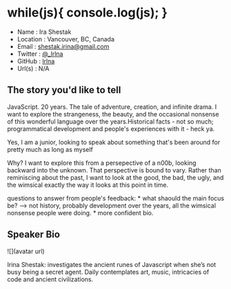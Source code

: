 # while(js){ console.log(js); }

* Name      : Ira Shestak 
* Location  : Vancouver, BC, Canada 
* Email     : shestak.irina@gmail.com 
* Twitter   : [@_lrlna](twitter.com/_lrlna)
* GitHub    : [lrlna](github.com/lrlna)
* Url(s)    : N/A 

## The story you'd like to tell

JavaScript. 20 years. The tale of adventure, creation, and infinite drama. I want to explore the strangeness, the beauty, and the occasional nonsense of this wonderful language over the years.Historical facts - not so much; programmatical development and people's experiences with it - heck ya.

Yes, I am a junior, looking to speak about something that's been around for pretty much as long as myself

Why? I want to explore this from a persepective of a n00b, looking backward into the unknown. That perspective is bound to vary. Rather than reminiscing about the past, I want to look at the good, the bad, the ugly, and the wimsical exactly the way it looks at this point in time. 

questions to answer from people's feedback:
	* what shaould the main focus be? --> not history, probably development over the years, all the wimsical nonsense people were doing.
	* more confident bio. 
## Speaker Bio

![](avatar url)

Irina Shestak: investigates the ancient runes of Javascript when she’s not busy being a secret agent. Daily contemplates art, music, intricacies of code and ancient civilizations.
